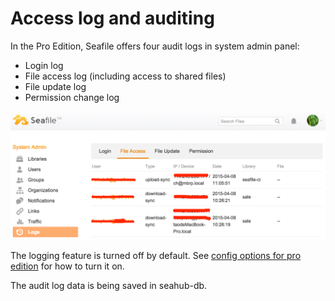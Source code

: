 # Access log and auditing

In the Pro Edition, Seafile offers four audit logs in system admin panel:

* Login log
* File access log (including access to shared files)
* File update log
* Permission change log

![Seafile Auditing Log](../images/admin-audit-log.png)

The logging feature is turned off by default. See [config options for pro edition](../deploy_pro/configurable_options.md) for how to turn it on.

The audit log data is being saved in seahub-db.
